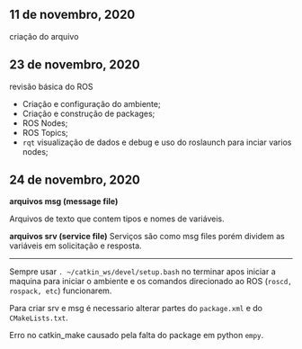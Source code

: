 ## 11 de novembro, 2020
criação do arquivo
## 23 de novembro, 2020
revisão básica do ROS
- Criação e configuração do ambiente;
- Criação e construção de packages;
- ROS Nodes;
- ROS Topics;
-  ```rqt``` visualização de dados e debug e  uso do roslaunch para inciar varios nodes;
## 24 de novembro, 2020

**arquivos msg (message file)**

Arquivos de texto que contem tipos e nomes de variáveis.

**arquivos srv (service file)**
Serviços são como msg files porém dividem as variáveis em solicitação e resposta.

---
Sempre usar ```. ~/catkin_ws/devel/setup.bash``` no terminar apos iniciar a maquina para iniciar o ambiente e os comandos direcionado ao ROS (```roscd, rospack, etc```) funcionarem.

Para criar srv e msg é necessario alterar partes do ```package.xml``` e do ```CMakeLists.txt```.

Erro no catkin_make causado pela falta do package em python ```empy```.

